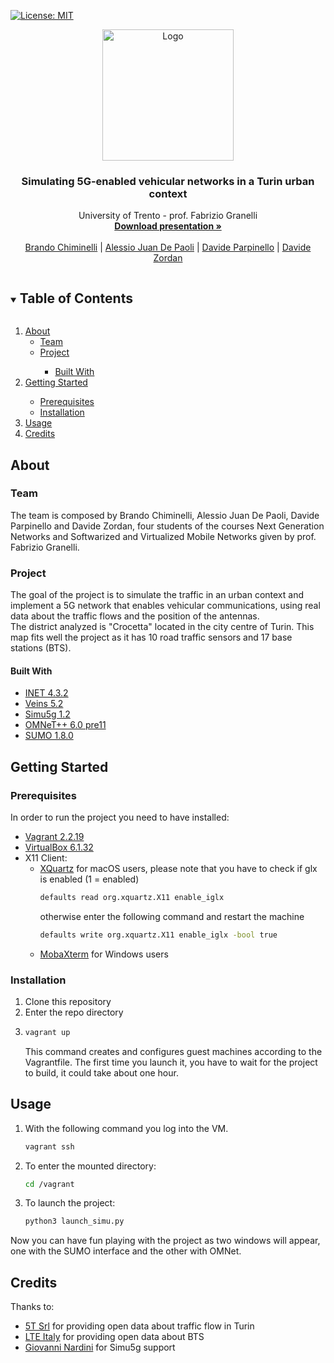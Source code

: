 [![License: MIT](https://img.shields.io/badge/License-MIT-yellow.svg)](https://opensource.org/licenses/MIT)
<br />
<p align="center">
  <a href="https://github.com/davideparpinello/SimuTorino">
    <img src="https://cdn-icons-png.flaticon.com/512/4353/4353327.png" alt="Logo" width="210"> 
  </a>
  <h3 align="center">Simulating 5G-enabled vehicular networks in a Turin urban context</h3>
  <p align="center">
    University of Trento - prof. Fabrizio Granelli
    <br />
    <a href="https://github.com/davideparpinello/SimuTorino/blob/main/utils/Presentation_SimuTorino.pdf"><strong>Download presentation »</strong></a>
    <br />
    <br />
    <a href="https://github.com/Bralli99">Brando Chiminelli</a>
    |
    <a href="https://github.com/AlessioDP123">Alessio Juan De Paoli</a>
    |
    <a href="https://github.com/davideparpinello">Davide Parpinello</a>
    |
    <a href="https://github.com/davidezordan25">Davide Zordan</a>
  </p>
</p>

<!-- TABLE OF CONTENTS -->
<details open="open">
  <summary><h2 style="display: inline-block">Table of Contents</h2></summary>
  <ol>
    <li>
      <a href="#about">About</a>
      <ul>
        <li><a href="#team">Team</a></li>
        <li><a href="#project">Project</a></li>
          <ul>
        <li><a href="#built-with">Built With</a></li>
      </ul>
      </ul>
    </li>
    <li><a href="#getting-started">Getting Started</a></li>
      <ul>
        <li><a href="#prerequisites">Prerequisites</a></li>
        <li><a href="#installation">Installation</a></li>
      </ul>
    </li>
    <li><a href="#usage">Usage</a></li>
    <li>
      <a href="#credits">Credits</a>
    </li>
  </ol>
</details>

<!-- ABOUT THE PROJECT -->

## About

### Team

The team is composed by Brando Chiminelli, Alessio Juan De Paoli, Davide Parpinello and Davide Zordan, four students of the courses Next Generation Networks and Softwarized and Virtualized Mobile Networks given by prof. Fabrizio Granelli.

### Project

The goal of the project is to simulate the traffic in an urban context and implement a 5G network that enables vehicular communications, using real data about the traffic flows and the position of the antennas.\
The district analyzed is "Crocetta" located in the city centre of Turin. This map fits well the project as it has 10 road traffic sensors and 17 base stations (BTS).

#### Built With

* [INET 4.3.2](https://inet.omnetpp.org/)
* [Veins 5.2](https://veins.car2x.org/)
* [Simu5g 1.2](http://simu5g.org/)
* [OMNeT++ 6.0 pre11](https://github.com/omnetpp/omnetpp/releases/tag/omnetpp-6.0pre11)
* [SUMO 1.8.0](https://www.eclipse.org/sumo/)

## Getting Started
### Prerequisites
In order to run the project you need to have installed:
* [Vagrant 2.2.19](https://www.vagrantup.com/)
* [VirtualBox 6.1.32](https://www.virtualbox.org/)
* X11 Client:
  * [XQuartz](https://www.xquartz.org/) for macOS users, please note that you have to check if glx is enabled (1 = enabled)
    ```sh
    defaults read org.xquartz.X11 enable_iglx
    ```
    otherwise enter the following command and restart the machine
    ```sh
    defaults write org.xquartz.X11 enable_iglx -bool true
    ```
  * [MobaXterm](https://mobaxterm.mobatek.net/) for Windows users

### Installation

1. Clone this repository 
2. Enter the repo directory
3. ```sh
   vagrant up
   ```
   This command creates and configures guest machines according to the Vagrantfile.
   The first time you launch it, you have to wait for the project to build, it could take about one hour.
   

## Usage

1. With the following command you log into the VM.
   ```sh
   vagrant ssh
   ```
2. To enter the mounted directory:
   ```sh
   cd /vagrant
   ```
3. To launch the project:
   ```sh
   python3 launch_simu.py
   ```

Now you can have fun playing with the project as two windows will appear, one with the SUMO interface and the other with OMNet.

## Credits

Thanks to:
* [5T Srl](https://www.5t.torino.it/) for providing open data about traffic flow in Turin
* [LTE Italy](https://lteitaly.it/) for providing open data about BTS 
* [Giovanni Nardini](http://www.iet.unipi.it/g.nardini/research.html) for Simu5g support
